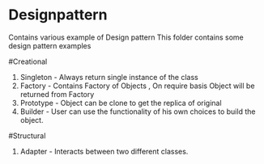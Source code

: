 # Designpattern
Contains various example of Design pattern
This folder contains some design pattern examples 

#Creational 
1. Singleton - Always return single instance of the class
2. Factory - Contains Factory of Objects , On require basis Object will be returned from Factory
3. Prototype - Object can be clone to get the replica of original
4. Builder - User can use the functionality of his own choices to build the object.

#Structural
1. Adapter - Interacts between two different classes.
